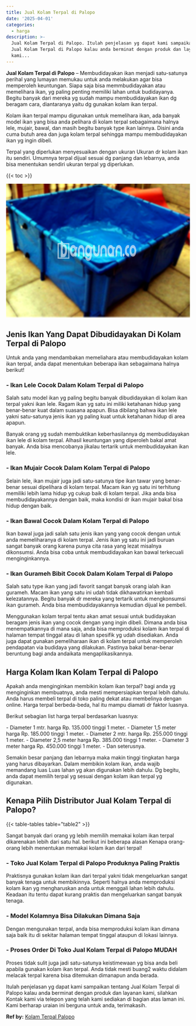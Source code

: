 ```yaml
---
title: Jual Kolam Terpal di Palopo
date: '2025-04-01'
categories:
  - harga
description: >-
  Jual Kolam Terpal di Palopo. Itulah penjelasan yg dapat kami sampaikan tentang
  Jual Kolam Terpal di Palopo kalau anda berminat dengan produk dan layanan
  kami...
---
```


**Jual Kolam Terpal di Palopo** – Membudidayakan ikan menjadi satu-satunya perihal yang lumayan memukau untuk anda melakukan agar bisa memperoleh keuntungan. Siapa saja bisa memmbudidayakan atau memelihara ikan, yg paling penting memiliki lahan untuk budidayanya. Begitu banyak dari mereka yg sudah mampu membudidayakan ikan dg beragam cara, diantaranya yaitu dg gunakan kolam ikan terpal.

Kolam ikan terpal mampu digunakan untuk memelihara ikan, ada banyak model ikan yang bisa anda pelihara di kolam terpal sebagaimana halnya lele, mujair, bawal, dan masih begitu banyak type ikan lainnya. Disini anda cuma butuh area dan juga kolam terpal sehingga mampu membudidayakan ikan yg ingin dibeli.

Terpal yang diperlukan menyesuaikan dengan ukuran Ukuran dr kolam ikan itu sendiri. Umumnya terpal dijual sesuai dg panjang dan lebarnya, anda bisa menentukan sendiri ukuran terpal yg diperlukan.

{{< toc >}}

![Jual Kolam Terpal di Palopo](/images/jual-kolam-terpal-29.png)

## Jenis Ikan Yang Dapat Dibudidayakan Di Kolam Terpal di Palopo

Untuk anda yang mendambakan memeliahara atau membudidayakan kolam ikan terpal, anda dapat menentukan beberapa ikan sebagaimana halnya berikut!

### \- Ikan Lele Cocok Dalam Kolam Terpal di Palopo

Salah satu model ikan yg paling begitu banyak dibudidayakan di kolam ikan terpal yakni ikan lele. Ragam ikan yg satu ini miliki ketahanan hidup yang benar-benar kuat dalam suasana apapun. Bisa dibilang bahwa ikan lele yakni satu-satunya jenis ikan yg paling kuat untuk ketahanan hidup di area apapun.

Banyak orang yg sudah membuktikan keberhasilannya dg membudidayakan ikan lele di kolam terpal. Alhasil keuntungan yang diperoleh bakal amat banyak. Anda bisa mencobanya jikalau tertarik untuk membudidayakan ikan lele.

### \- Ikan Mujair Cocok Dalam Kolam Terpal di Palopo

Selain lele, ikan mujair juga jadi satu-satunya tipe ikan tawar yang benar-benar sesuai dipelihara di kolam terpal. Macam ikan yg satu ini terhitung memiliki lebih lama hidup yg cukup baik di kolam terpal. Jika anda bisa membudidayakannya dengan baik, maka kondisi dr ikan mujair bakal bisa hidup dengan baik.

### \- Ikan Bawal Cocok Dalam Kolam Terpal di Palopo

Ikan bawal juga jadi salah satu jenis ikan yang yang cocok dengan untuk anda memeliharanya di kolam terpal. Jenis ikan yg satu ini jadi buruan sangat banyak orang karena punya cita rasa yang lezat misalnya dikonsumsi. Anda bisa coba untuk membudidayakan kan bawal terkecuali menginginkannya.

### \- Ikan Gurameh Bibit Cocok Dalam Kolam Terpal di Palopo

Salah satu type ikan yang jadi favorit sangat banyak orang ialah ikan gurameh. Macam ikan yang satu ini udah tidak dikhawatirkan kembali kelezatannya. Begitu banyak dr mereka yang tertarik untuk mengkonsumsi ikan gurameh. Anda bisa membudidayakannya kemudian dijual ke pembeli.

Menggunakan kolam terpal tentu akan amat sesuai untuk budidayakan beragam jenis ikan yang cocok dengan yang ingin dibeli. Dimana anda bisa menempatkannya di mana saja, anda bisa memproduksi kolam ikan terpal di halaman tempat tinggal atau di lahan spesifik yg udah disediakan. Anda juga dapat gunakan pemeliharaan ikan di kolam terpal untuk memperoleh pendapatan via budidaya yang dilakukan. Pastinya bakal benar-benar beruntung bagi anda andaikata mengaplikasikannya.

## Harga Kolam Ikan Kolam Terpal di Palopo

Apakah anda menginginkan membikin kolam ikan terpal? bagi anda yg menginginkan membuatnya, anda mesti mempersiapkan terpal lebih dahulu. Anda harus membeli terpal di toko paling dekat atau membelinya dengan online. Harga terpal berbeda-beda, hal itu mampu diamati dr faktor luasnya.

Berikut sebagian list harga terpal berdasarkan luasnya:

\- Diameter 1 mtr. harga Rp. 135.000 tinggi 1 meter. - Diameter 1,5 meter harga Rp. 185.000 tinggi 1 meter. - Diameter 2 mtr. harga Rp. 255.000 tinggi 1 meter. - Diameter 2,5 meter harga Rp. 385.000 tinggi 1 meter. - Diameter 3 meter harga Rp. 450.000 tinggi 1 meter. - Dan seterusnya.

Semakin besar panjang dan lebarnya maka makin tinggi tingkatan harga yang harus dibayarkan. Dalam membikin kolam ikan, anda wajib memandang luas Luas lahan yg akan digunakan lebih dahulu. Dg begitu, anda dapat memilih terpal yg sesuai dengan kolam ikan terpal yg digunakan.

## Kenapa Pilih Distributor Jual Kolam Terpal di Palopo?

{{< table-tables table="table2" >}}

Sangat banyak dari orang yg lebih memilih memakai kolam ikan terpal dikarenakan lebih dari satu hal. berikut ini beberapa alasan Kenapa orang-orang lebih menentukan memakai kolam ikan dari terpal!

### \- Toko Jual Kolam Terpal di Palopo Produknya Paling Praktis

Praktisnya gunakan kolam ikan dari terpal yakni tidak mengeluarkan sangat banyak tenaga untuk membikinnya. Seperti halnya anda memproduksi kolam ikan yg mengharuskan anda untuk menggali lahan lebih dahulu. Keadaan itu tentu dapat kurang praktis dan mengeluarkan sangat banyak tenaga.

### \- Model Kolamnya Bisa Dilakukan Dimana Saja

Dengan mengunakan terpal, anda bisa memproduksi kolam ikan dimana saja baik itu di sekitar halaman tempat tinggal ataupun di lokasi lainnya.

### \- Proses Order Di Toko Jual Kolam Terpal di Palopo MUDAH

Proses tidak sulit juga jadi satu-satunya keistimewaan yg bisa anda beli apabila gunakan kolam ikan terpal. Anda tidak mesti buang2 waktu didalam melacak terpal karena bisa ditemukan dimanapun anda berada.

Itulah penjelasan yg dapat kami sampaikan tentang Jual Kolam Terpal di Palopo kalau anda berminat dengan produk dan layanan kami, silahkan Kontak kami via telepon yang telah kami sediakan di bagian atas laman ini. Kami berharap uraian ini berguna untuk anda, terimakasih.

**Ref by:** [Kolam Terpal Palopo](https://id.wikipedia.org/wiki/Kolam)
